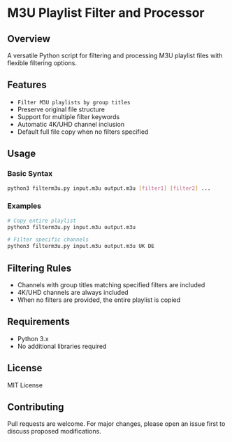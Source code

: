 # M3U Playlist Filter and Processor

## Overview
A versatile Python script for filtering and processing M3U playlist files with flexible filtering options.

## Features
- `Filter M3U playlists by group titles`
- Preserve original file structure
- Support for multiple filter keywords
- Automatic 4K/UHD channel inclusion
- Default full file copy when no filters specified

## Usage

### Basic Syntax
```bash
python3 filterm3u.py input.m3u output.m3u [filter1] [filter2] ...
```

### Examples
```bash
# Copy entire playlist
python3 filterm3u.py input.m3u output.m3u

# Filter specific channels
python3 filterm3u.py input.m3u output.m3u UK DE
```

## Filtering Rules
- Channels with group titles matching specified filters are included
- 4K/UHD channels are always included
- When no filters are provided, the entire playlist is copied

## Requirements
- Python 3.x
- No additional libraries required

## License
MIT License

## Contributing
Pull requests are welcome. For major changes, please open an issue first to discuss proposed modifications.


